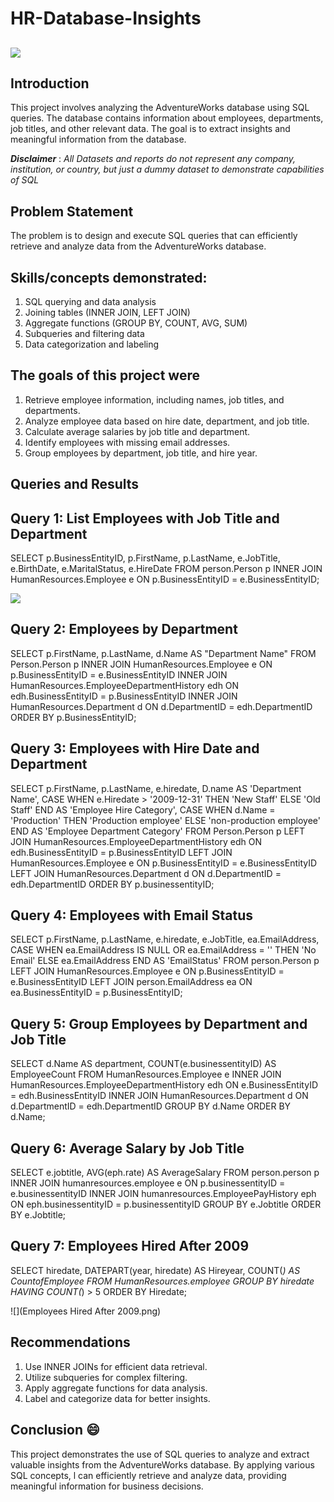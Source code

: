 # HR-Database-Insights

![](Intro_Image.jpg)
---

## Introduction

This project involves analyzing the AdventureWorks database using SQL queries. The database contains information about employees, departments, job titles, and other relevant data. The goal is to extract insights and meaningful information from the database.


**_Disclaimer_** : _All Datasets and reports do not represent any company, institution, or country, but just a dummy dataset to demonstrate capabilities of SQL_

## Problem Statement
The problem is to design and execute SQL queries that can efficiently retrieve and analyze data from the AdventureWorks database.


## Skills/concepts demonstrated:
1. SQL querying and data analysis
2. Joining tables (INNER JOIN, LEFT JOIN)
3. Aggregate functions (GROUP BY, COUNT, AVG, SUM)
4. Subqueries and filtering data
5. Data categorization and labeling


## The goals of this project were

1. Retrieve employee information, including names, job titles, and departments.
2. Analyze employee data based on hire date, department, and job title.
3. Calculate average salaries by job title and department.
4. Identify employees with missing email addresses.
5. Group employees by department, job title, and hire year.

## Queries and Results

## Query 1: List Employees with Job Title and Department


SELECT p.BusinessEntityID, p.FirstName, p.LastName, e.JobTitle, e.BirthDate, e.MaritalStatus, e.HireDate
FROM person.Person p
INNER JOIN HumanResources.Employee e ON p.BusinessEntityID = e.BusinessEntityID;


![](CREATEDATABASE.png)

## Query 2: Employees by Department


SELECT p.FirstName, p.LastName, d.Name AS "Department Name"
FROM Person.Person p
INNER JOIN HumanResources.Employee e ON p.BusinessEntityID = e.BusinessEntityID
INNER JOIN HumanResources.EmployeeDepartmentHistory edh ON edh.BusinessEntityID = p.BusinessEntityID
INNER JOIN HumanResources.Department d ON d.DepartmentID = edh.DepartmentID
ORDER BY p.BusinessEntityID;

## Query 3: Employees with Hire Date and Department


SELECT p.FirstName, p.LastName, e.hiredate, D.name AS 'Department Name',
    CASE WHEN e.Hiredate > '2009-12-31' THEN 'New Staff' ELSE 'Old Staff' END AS 'Employee Hire Category',
    CASE WHEN d.Name = 'Production' THEN 'Production employee' ELSE 'non-production employee' END AS 'Employee Department Category'
FROM Person.Person p
LEFT JOIN HumanResources.EmployeeDepartmentHistory edh ON edh.BusinessEntityID = p.BusinessEntityID
LEFT JOIN HumanResources.Employee e ON p.BusinessEntityID = e.BusinessEntityID
LEFT JOIN HumanResources.Department d ON d.DepartmentID = edh.DepartmentID
ORDER BY p.businessentityID;

## Query 4: Employees with Email Status


SELECT p.FirstName, p.LastName, e.hiredate, e.JobTitle, ea.EmailAddress,
    CASE WHEN ea.EmailAddress IS NULL OR ea.EmailAddress = '' THEN 'No Email' ELSE ea.EmailAddress END AS 'EmailStatus'
FROM person.Person p
LEFT JOIN HumanResources.Employee e ON p.BusinessEntityID = e.BusinessEntityID
LEFT JOIN person.EmailAddress ea ON ea.BusinessEntityID = p.BusinessEntityID;

## Query 5: Group Employees by Department and Job Title


SELECT d.Name AS department, COUNT(e.businessentityID) AS EmployeeCount
FROM HumanResources.Employee e
INNER JOIN HumanResources.EmployeeDepartmentHistory edh ON e.BusinessEntityID = edh.BusinessEntityID
INNER JOIN HumanResources.Department d ON d.DepartmentID = edh.DepartmentID
GROUP BY d.Name
ORDER BY d.Name;

## Query 6: Average Salary by Job Title


SELECT e.jobtitle, AVG(eph.rate) AS AverageSalary
FROM person.person p
INNER JOIN humanresources.employee e ON p.businessentityID = e.businessentityID
INNER JOIN humanresources.EmployeePayHistory eph ON eph.businessentityID = p.businessentityID
GROUP BY e.Jobtitle
ORDER BY e.Jobtitle;


## Query 7: Employees Hired After 2009


SELECT hiredate, DATEPART(year, hiredate) AS Hireyear, COUNT(*) AS CountofEmployee
FROM HumanResources.employee
GROUP BY hiredate
HAVING COUNT(*) > 5
ORDER BY Hiredate;




![](Employees Hired After 2009.png)


## Recommendations

1. Use INNER JOINs for efficient data retrieval.
2. Utilize subqueries for complex filtering.
3. Apply aggregate functions for data analysis.
4. Label and categorize data for better insights.

## Conclusion 😄
This project demonstrates the use of SQL queries to analyze and extract valuable insights from the AdventureWorks database. By applying various SQL concepts, l can efficiently retrieve and analyze data, providing meaningful information for business decisions.
